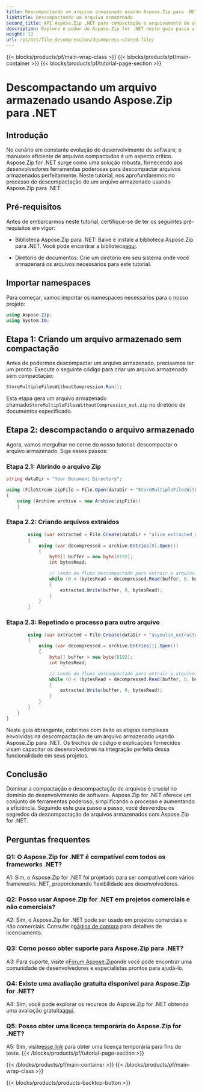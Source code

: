```yaml
---
title: Descompactando um arquivo armazenado usando Aspose.Zip para .NET
linktitle: Descompactando um arquivo armazenado
second_title: API Aspose.Zip .NET para compactação e arquivamento de arquivos
description: Explore o poder do Aspose.Zip for .NET neste guia passo a passo sobre como descompactar arquivos armazenados. Aprimore suas habilidades de desenvolvimento de software com uma solução robusta para manipulação eficiente de arquivos.
weight: 13
url: /pt/net/file-decompression/decompress-stored-file/
---
```


{{< blocks/products/pf/main-wrap-class >}}
{{< blocks/products/pf/main-container >}}
{{< blocks/products/pf/tutorial-page-section >}}

# Descompactando um arquivo armazenado usando Aspose.Zip para .NET

## Introdução

No cenário em constante evolução do desenvolvimento de software, o manuseio eficiente de arquivos compactados é um aspecto crítico. Aspose.Zip for .NET surge como uma solução robusta, fornecendo aos desenvolvedores ferramentas poderosas para descompactar arquivos armazenados perfeitamente. Neste tutorial, nos aprofundaremos no processo de descompactação de um arquivo armazenado usando Aspose.Zip para .NET.

## Pré-requisitos

Antes de embarcarmos neste tutorial, certifique-se de ter os seguintes pré-requisitos em vigor:

- Biblioteca Aspose.Zip para .NET: Baixe e instale a biblioteca Aspose.Zip para .NET. Você pode encontrar a biblioteca[aqui](https://releases.aspose.com/zip/net/).

- Diretório de documentos: Crie um diretório em seu sistema onde você armazenará os arquivos necessários para este tutorial.

## Importar namespaces

Para começar, vamos importar os namespaces necessários para o nosso projeto:

```csharp
using Aspose.Zip;
using System.IO;
```

## Etapa 1: Criando um arquivo armazenado sem compactação

Antes de podermos descompactar um arquivo armazenado, precisamos ter um pronto. Execute o seguinte código para criar um arquivo armazenado sem compactação:

```csharp
StoreMultipleFilesWithoutCompression.Run();
```

 Esta etapa gera um arquivo armazenado chamado`StoreMultipleFilesWithoutCompression_out.zip` no diretório de documentos especificado.

## Etapa 2: descompactando o arquivo armazenado

Agora, vamos mergulhar no cerne do nosso tutorial: descompactar o arquivo armazenado. Siga esses passos:

### Etapa 2.1: Abrindo o arquivo Zip

```csharp
string dataDir = "Your Document Directory";

using (FileStream zipFile = File.Open(dataDir + "StoreMultipleFilesWithoutCompression_out.zip", FileMode.Open))
{
    using (Archive archive = new Archive(zipFile))
    {
```

### Etapa 2.2: Criando arquivos extraídos

```csharp
        using (var extracted = File.Create(dataDir + "alice_extracted_store_out.txt"))
        {
            using (var decompressed = archive.Entries[0].Open())
            {
                byte[] buffer = new byte[8192];
                int bytesRead;

                // Lendo do fluxo descompactado para extrair o arquivo.
                while (0 < (bytesRead = decompressed.Read(buffer, 0, buffer.Length)))
                {
                    extracted.Write(buffer, 0, bytesRead);
                }
            }
        }
```

### Etapa 2.3: Repetindo o processo para outro arquivo

```csharp
        using (var extracted = File.Create(dataDir + "asyoulik_extracted_store_out.txt"))
        {
            using (var decompressed = archive.Entries[1].Open())
            {
                byte[] buffer = new byte[8192];
                int bytesRead;

                // Lendo do fluxo descompactado para extrair o arquivo.
                while (0 < (bytesRead = decompressed.Read(buffer, 0, buffer.Length)))
                {
                    extracted.Write(buffer, 0, bytesRead);
                }
            }
        }
    }
}
```

Neste guia abrangente, cobrimos com êxito as etapas complexas envolvidas na descompactação de um arquivo armazenado usando Aspose.Zip para .NET. Os trechos de código e explicações fornecidos visam capacitar os desenvolvedores na integração perfeita dessa funcionalidade em seus projetos.

## Conclusão

Dominar a compactação e descompactação de arquivos é crucial no domínio do desenvolvimento de software. Aspose.Zip for .NET oferece um conjunto de ferramentas poderoso, simplificando o processo e aumentando a eficiência. Seguindo este guia passo a passo, você desvendou os segredos da descompactação de arquivos armazenados com Aspose.Zip for .NET.

## Perguntas frequentes

### Q1: O Aspose.Zip for .NET é compatível com todos os frameworks .NET?

A1: Sim, o Aspose.Zip for .NET foi projetado para ser compatível com vários frameworks .NET, proporcionando flexibilidade aos desenvolvedores.

### Q2: Posso usar Aspose.Zip for .NET em projetos comerciais e não comerciais?

 A2: Sim, o Aspose.Zip for .NET pode ser usado em projetos comerciais e não comerciais. Consulte o[página de compra](https://purchase.aspose.com/buy) para detalhes de licenciamento.

### Q3: Como posso obter suporte para Aspose.Zip para .NET?

 A3: Para suporte, visite o[Fórum Aspose.Zip](https://forum.aspose.com/c/zip/37)onde você pode encontrar uma comunidade de desenvolvedores e especialistas prontos para ajudá-lo.

### Q4: Existe uma avaliação gratuita disponível para Aspose.Zip for .NET?

 A4: Sim, você pode explorar os recursos do Aspose.Zip for .NET obtendo uma avaliação gratuita[aqui](https://releases.aspose.com/).

### Q5: Posso obter uma licença temporária do Aspose.Zip for .NET?

 A5: Sim, visite[esse link](https://purchase.aspose.com/temporary-license/) para obter uma licença temporária para fins de teste.
{{< /blocks/products/pf/tutorial-page-section >}}

{{< /blocks/products/pf/main-container >}}
{{< /blocks/products/pf/main-wrap-class >}}

{{< blocks/products/products-backtop-button >}}
